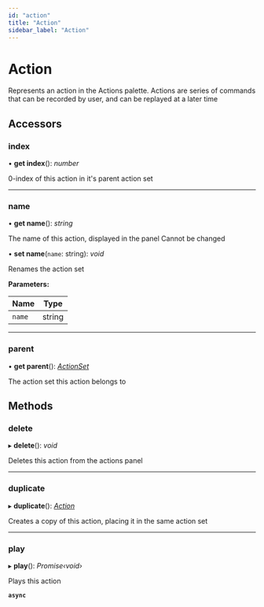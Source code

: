 ```yaml
---
id: "action"
title: "Action"
sidebar_label: "Action"
---
```


# Action

Represents an action in the Actions palette. Actions are series of commands that can be recorded by user, and can be replayed
at a later time

## Accessors

###  index

• **get index**(): *number*

0-index of this action in it's parent action set

___

###  name

• **get name**(): *string*

The name of this action, displayed in the panel
Cannot be changed

• **set name**(`name`: string): *void*

Renames the action set

**Parameters:**

Name | Type |
------ | ------ |
`name` | string |

___

###  parent

• **get parent**(): *[ActionSet](../actionset/)*

The action set this action belongs to

## Methods

###  delete

▸ **delete**(): *void*

Deletes this action from the actions panel

___

###  duplicate

▸ **duplicate**(): *[Action](#)*

Creates a copy of this action, placing it in the same action set

___

###  play

▸ **play**(): *Promise‹void›*

Plays this action

**`async`**
